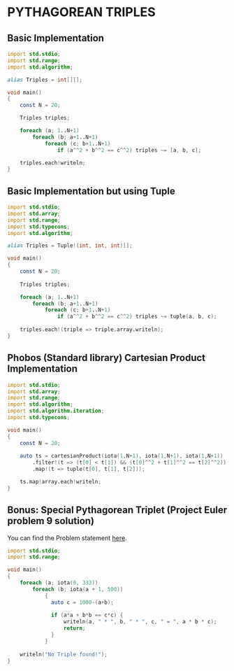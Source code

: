 # PYTHAGOREAN TRIPLES


## Basic Implementation

```D
import std.stdio;
import std.range;
import std.algorithm;

alias Triples = int[][];

void main()
{
    const N = 20;

    Triples triples;

    foreach (a; 1..N+1)
        foreach (b; a+1..N+1)
            foreach (c; b+1..N+1)
                if (a^^2 + b^^2 == c^^2) triples ~= [a, b, c];

    triples.each!writeln;
}
```

## Basic Implementation but using Tuple

```D
import std.stdio;
import std.array;
import std.range;
import std.typecons;
import std.algorithm;

alias Triples = Tuple!(int, int, int)[]; 

void main()
{
    const N = 20;
    
    Triples triples;

    foreach (a; 1..N+1)
        foreach (b; a+1..N+1)
            foreach (c; b+1..N+1)
                if (a^^2 + b^^2 == c^^2) triples ~= tuple(a, b, c);
    
    triples.each!(triple => triple.array.writeln);
}
```

## Phobos (Standard library) Cartesian Product Implementation

```D
import std.stdio;
import std.array;
import std.range;
import std.algorithm;
import std.algorithm.iteration;
import std.typecons;

void main()
{
    const N = 20;
    
    auto ts = cartesianProduct(iota(1,N+1), iota(1,N+1), iota(1,N+1))
        .filter!(t => (t[0] < t[1]) && (t[0]^^2 + t[1]^^2 == t[2]^^2))
        .map!(t => tuple(t[0], t[1], t[2]));

    ts.map!array.each!writeln;
}
```

## Bonus: Special Pythagorean Triplet (Project Euler problem 9 solution)

You can find the Problem statement [here](https://projecteuler.net/problem=9).

```D
import std.stdio;
import std.range;

void main()
{
    foreach (a; iota(0, 333))
        foreach (b; iota(a + 1, 500))
            {
              auto c = 1000-(a+b);
              
              if (a*a + b*b == c*c) {
                  writeln(a, " * ", b, " * ", c, " = ", a * b * c);
                  return;
              }
            }
   
    writeln("No Triple found!");
}
```
